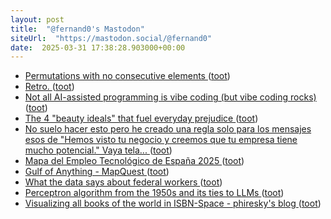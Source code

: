 ```yaml
---
layout: post
title:  "@fernand0's Mastodon"
siteUrl:  "https://mastodon.social/@fernand0"
date:  2025-03-31 17:38:28.903000+00:00
---
```

*  [Permutations with no consecutive elements ](https://www.johndcook.com/blog/2025/03/15/permutations-question) ([toot](https://mastodon.social/@fernand0/114258261370523191))
*  [Retro. ](https://avecesunafoto.wordpress.com/2025/03/30/retro-2) ([toot](https://mastodon.social/@fernand0/114258070158343391))
*  [Not all AI-assisted programming is vibe coding (but vibe coding rocks) ](https://simonwillison.net/2025/Mar/19/vibe-coding) ([toot](https://mastodon.social/@fernand0/114257910755576277))
*  [The 4 "beauty ideals" that fuel everyday prejudice ](https://bigthink.com/mini-philosophy/the-4-beauty-ideals-that-fuel-everyday-prejudice) ([toot](https://mastodon.social/@fernand0/114257687343441976))
*  [No suelo hacer esto pero he creado una regla solo para los mensajes esos de &quot;Hemos visto tu negocio y creemos que tu empresa tiene mucho potencial.&quot; Vaya tela... ](https://mastodon.social/@fernand0/114257636029911352) ([toot](https://mastodon.social/@fernand0/114257636029911352))
*  [Mapa del Empleo Tecnológico de España 2025 ](https://cotec.es/proyectos-cpt/mapa-de-empleo-tecnologico-de-espana) ([toot](https://mastodon.social/@fernand0/114257511900810107))
*  [Gulf of Anything - MapQuest ](https://gulfof.mapquest.com) ([toot](https://mastodon.social/@fernand0/114257295911584873))
*  [What the data says about federal workers ](https://www.pewresearch.org/short-reads/2025/01/07/what-the-data-says-about-federal-workers) ([toot](https://mastodon.social/@fernand0/114257047028763878))
*  [Perceptron algorithm from the 1950s and its ties to LLMs ](https://flowingdata.com/2025/02/25/perceptron-algorithm-from-the-1950s-and-its-ties-to-llms) ([toot](https://mastodon.social/@fernand0/114256800154173462))
*  [Visualizing all books of the world in ISBN-Space - phiresky's blog ](https://phiresky.github.io/blog/2025/visualizing-all-books-in-isbn-space) ([toot](https://mastodon.social/@fernand0/114256582435580765))
